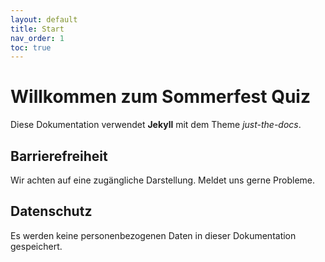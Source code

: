 ```yaml
---
layout: default
title: Start
nav_order: 1
toc: true
---
```


# Willkommen zum Sommerfest Quiz

Diese Dokumentation verwendet **Jekyll** mit dem Theme *just-the-docs*.

## Barrierefreiheit

Wir achten auf eine zugängliche Darstellung. Meldet uns gerne Probleme.

## Datenschutz

Es werden keine personenbezogenen Daten in dieser Dokumentation gespeichert.
